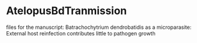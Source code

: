 # AtelopusBdTranmission
files for the manuscript:
Batrachochytrium dendrobatidis as a microparasite: External host reinfection contributes little to pathogen growth